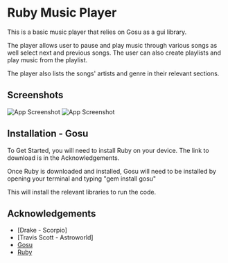 
# Ruby Music Player

This is a basic music player that relies on Gosu as a gui library.

The player allows user to pause and play music through various songs as well select next and previous songs. The user can also create playlists and play music from the playlist.

The player also lists the songs' artists and genre in their relevant sections.


## Screenshots

![App Screenshot](https://drive.google.com/file/d/1L38AIVM-MvN5lF_2Z0LSAsV8c5vpGUG4/view?usp=sharing)
![App Screenshot](https://drive.google.com/file/d/1lPKmBzMfgpartGlIVvPchSbs3vPP9-Bk/view?usp=sharing)


## Installation - Gosu

To Get Started, you will need to install Ruby on your device. The link to download is in the Acknowledgements.

Once Ruby is downloaded and installed, Gosu will need to be installed by opening your terminal and typing "gem install gosu"

This will install the relevant libraries to run the code.
    
## Acknowledgements

 - [Drake - Scorpio]
 - [Travis Scott - Astroworld]
 - [Gosu](https://www.libgosu.org/ruby.html)
 - [Ruby](https://www.ruby-lang.org/en/documentation/installation/)

